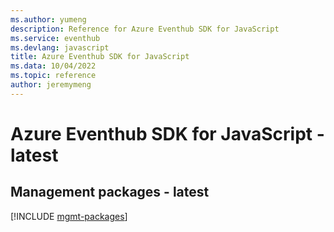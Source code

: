 ```yaml
---
ms.author: yumeng
description: Reference for Azure Eventhub SDK for JavaScript
ms.service: eventhub
ms.devlang: javascript
title: Azure Eventhub SDK for JavaScript
ms.data: 10/04/2022
ms.topic: reference
author: jeremymeng
---
```

# Azure Eventhub SDK for JavaScript - latest

## Management packages - latest
[!INCLUDE [mgmt-packages](eventhub-mgmt-index.md)]